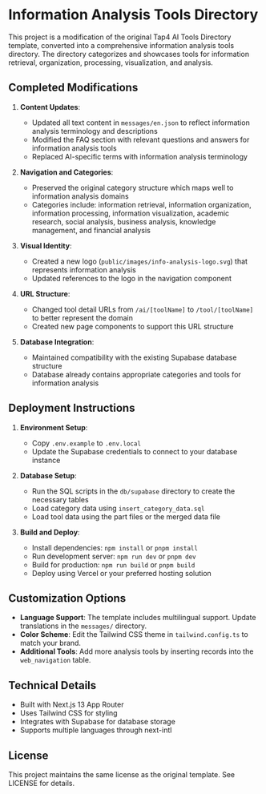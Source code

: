 # Information Analysis Tools Directory

This project is a modification of the original Tap4 AI Tools Directory template, converted into a comprehensive information analysis tools directory. The directory categorizes and showcases tools for information retrieval, organization, processing, visualization, and analysis.

## Completed Modifications

1. **Content Updates**:
   - Updated all text content in `messages/en.json` to reflect information analysis terminology and descriptions
   - Modified the FAQ section with relevant questions and answers for information analysis tools
   - Replaced AI-specific terms with information analysis terminology

2. **Navigation and Categories**:
   - Preserved the original category structure which maps well to information analysis domains
   - Categories include: information retrieval, information organization, information processing, information visualization, academic research, social analysis, business analysis, knowledge management, and financial analysis

3. **Visual Identity**:
   - Created a new logo (`public/images/info-analysis-logo.svg`) that represents information analysis
   - Updated references to the logo in the navigation component

4. **URL Structure**:
   - Changed tool detail URLs from `/ai/[toolName]` to `/tool/[toolName]` to better represent the domain
   - Created new page components to support this URL structure

5. **Database Integration**:
   - Maintained compatibility with the existing Supabase database structure
   - Database already contains appropriate categories and tools for information analysis

## Deployment Instructions

1. **Environment Setup**:
   - Copy `.env.example` to `.env.local`
   - Update the Supabase credentials to connect to your database instance

2. **Database Setup**:
   - Run the SQL scripts in the `db/supabase` directory to create the necessary tables
   - Load category data using `insert_category_data.sql`
   - Load tool data using the part files or the merged data file

3. **Build and Deploy**:
   - Install dependencies: `npm install` or `pnpm install`
   - Run development server: `npm run dev` or `pnpm dev`
   - Build for production: `npm run build` or `pnpm build`
   - Deploy using Vercel or your preferred hosting solution

## Customization Options

- **Language Support**: The template includes multilingual support. Update translations in the `messages/` directory.
- **Color Scheme**: Edit the Tailwind CSS theme in `tailwind.config.ts` to match your brand.
- **Additional Tools**: Add more analysis tools by inserting records into the `web_navigation` table.

## Technical Details

- Built with Next.js 13 App Router
- Uses Tailwind CSS for styling
- Integrates with Supabase for database storage
- Supports multiple languages through next-intl

## License

This project maintains the same license as the original template. See LICENSE for details. 